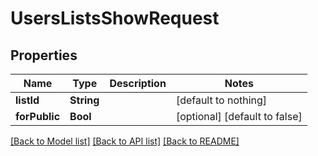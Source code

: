 # UsersListsShowRequest


## Properties
Name | Type | Description | Notes
------------ | ------------- | ------------- | -------------
**listId** | **String** |  | [default to nothing]
**forPublic** | **Bool** |  | [optional] [default to false]


[[Back to Model list]](../README.md#models) [[Back to API list]](../README.md#api-endpoints) [[Back to README]](../README.md)


